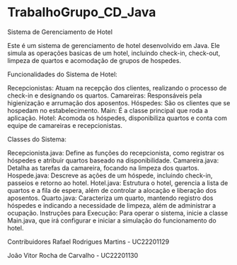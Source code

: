 # TrabalhoGrupo_CD_Java

Sistema de Gerenciamento de Hotel

Este é um sistema de gerenciamento de hotel desenvolvido em Java. Ele simula as operações basicas de um hotel, incluindo check-in, check-out, limpeza de quartos e acomodação de grupos de hospedes.

Funcionalidades do Sistema de Hotel:

Recepcionistas: Atuam na recepção dos clientes, realizando o processo de check-in e designando os quartos.
Camareiras: Responsáveis pela higienização e arrumação dos aposentos.
Hóspedes: São os clientes que se hospedam no estabelecimento.
Main: É a classe principal que roda a aplicação.
Hotel: Acomoda os hóspedes, disponibiliza quartos e conta com equipe de camareiras e recepcionistas.

Classes do Sistema:

Recepcionista.java: Define as funções do recepcionista, como registrar os hóspedes e atribuir quartos baseado na disponibilidade.
Camareira.java: Detalha as tarefas da camareira, focando na limpeza dos quartos.
Hospede.java: Descreve as ações de um hóspede, incluindo check-in, passeios e retorno ao hotel.
Hotel.java: Estrutura o hotel, gerencia a lista de quartos e a fila de espera, além de controlar a alocação e liberação dos aposentos.
Quarto.java: Caracteriza um quarto, mantendo registro dos hóspedes e indicando a necessidade de limpeza, além de administrar a ocupação.
Instruções para Execução: Para operar o sistema, inicie a classe Main.java, que irá configurar e iniciar a simulação do funcionamento do hotel.

Contribuidores
Rafael Rodrigues Martins - UC22201129

João Vitor Rocha de Carvalho - UC22201130
